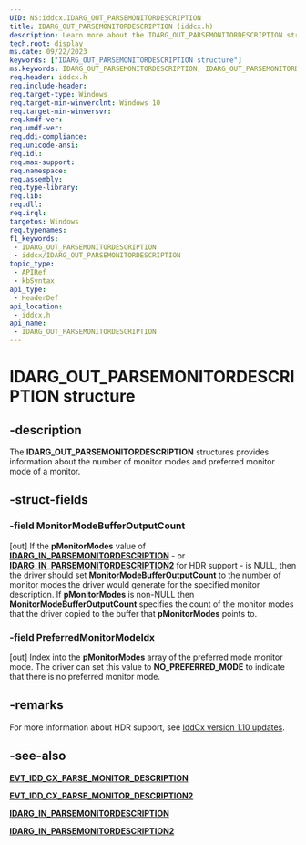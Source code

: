```yaml
---
UID: NS:iddcx.IDARG_OUT_PARSEMONITORDESCRIPTION
title: IDARG_OUT_PARSEMONITORDESCRIPTION (iddcx.h)
description: Learn more about the IDARG_OUT_PARSEMONITORDESCRIPTION structure.
tech.root: display
ms.date: 09/22/2023
keywords: ["IDARG_OUT_PARSEMONITORDESCRIPTION structure"]
ms.keywords: IDARG_OUT_PARSEMONITORDESCRIPTION, IDARG_OUT_PARSEMONITORDESCRIPTION structure [Display Devices], display.idarg_out_parsemonitordescription, iddcx/IDARG_OUT_PARSEMONITORDESCRIPTION
req.header: iddcx.h
req.include-header: 
req.target-type: Windows
req.target-min-winverclnt: Windows 10
req.target-min-winversvr: 
req.kmdf-ver: 
req.umdf-ver: 
req.ddi-compliance: 
req.unicode-ansi: 
req.idl: 
req.max-support: 
req.namespace: 
req.assembly: 
req.type-library: 
req.lib: 
req.dll: 
req.irql: 
targetos: Windows
req.typenames: 
f1_keywords:
 - IDARG_OUT_PARSEMONITORDESCRIPTION
 - iddcx/IDARG_OUT_PARSEMONITORDESCRIPTION
topic_type:
 - APIRef
 - kbSyntax
api_type:
 - HeaderDef
api_location:
 - iddcx.h
api_name:
 - IDARG_OUT_PARSEMONITORDESCRIPTION
---
```


# IDARG_OUT_PARSEMONITORDESCRIPTION structure

## -description

The **IDARG_OUT_PARSEMONITORDESCRIPTION** structures provides information about the number of monitor modes and preferred monitor mode of a monitor.

## -struct-fields

### -field MonitorModeBufferOutputCount

[out] If the **pMonitorModes** value of [**IDARG_IN_PARSEMONITORDESCRIPTION**](ns-iddcx-idarg_in_parsemonitordescription.md) - or [**IDARG_IN_PARSEMONITORDESCRIPTION2**](ns-iddcx-idarg_in_parsemonitordescription2.md) for HDR support - is NULL, then the driver should set **MonitorModeBufferOutputCount** to the number of monitor modes the driver would generate for the specified monitor description. If **pMonitorModes** is non-NULL then **MonitorModeBufferOutputCount** specifies the count of the monitor modes that the driver copied to the buffer that **pMonitorModes** points to.

### -field PreferredMonitorModeIdx

[out] Index into the **pMonitorModes** array of the preferred mode monitor mode. The driver can set this value to **NO_PREFERRED_MODE** to indicate that there is no preferred monitor mode.

## -remarks

For more information about HDR support, see [IddCx version 1.10 updates](/windows-hardware/drivers/display/iddcx1.10-updates).

## -see-also

[**EVT_IDD_CX_PARSE_MONITOR_DESCRIPTION**](nc-iddcx-evt_idd_cx_parse_monitor_description.md)

[**EVT_IDD_CX_PARSE_MONITOR_DESCRIPTION2**](nc-iddcx-evt_idd_cx_parse_monitor_description2.md)

[**IDARG_IN_PARSEMONITORDESCRIPTION**](ns-iddcx-idarg_in_parsemonitordescription.md)

[**IDARG_IN_PARSEMONITORDESCRIPTION2**](ns-iddcx-idarg_in_parsemonitordescription2.md)
